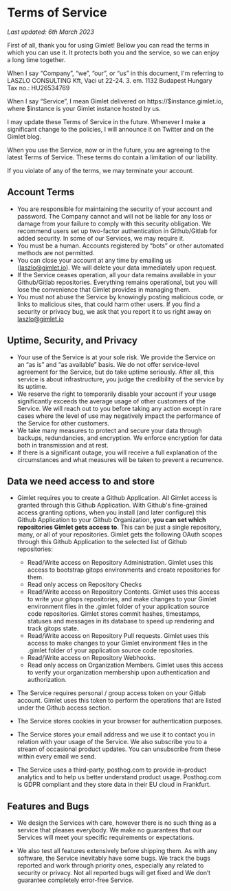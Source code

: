 # Terms of Service

_Last updated: 6th March 2023_

First of all, thank you for using Gimlet! Bellow you can read the terms in which you can use it. It protects both you and the service, so we can enjoy a long time together.

When I say “Company”, “we”, “our”, or “us” in this document, I'm referring to LASZLO CONSULTING Kft, Vaci ut 22-24. 3. em. 1132 Budapest Hungary Tax no.: HU26534769

When I say “Service”, I mean Gimlet delivered on https://$instance.gimlet.io, where $instance is your Gimlet instance hosted by us.

I may update these Terms of Service in the future. Whenever I make a significant change to the policies, I will announce it on Twitter and on the Gimlet blog.

When you use the Service, now or in the future, you are agreeing to the latest Terms of Service. These terms do contain a limitation of our liability.

If you violate of any of the terms, we may terminate your account.

## Account Terms

- You are responsible for maintaining the security of your account and password. The Company cannot and will not be liable for any loss or damage from your failure to comply with this security obligation. We recommend users set up two-factor authentication in Github/Gitlab for added security. In some of our Services, we may require it.
- You must be a human. Accounts registered by “bots” or other automated methods are not permitted.
- You can close your account at any time by emailing us (laszlo@gimlet.io). We will delete your data immediately upon request.
- If the Service ceases operation, all your data remains available in your Github/Gitlab repositories. Everything remains operational, but you will lose the convenience that Gimlet provides in managing them.
- You must not abuse the Service by knowingly posting malicious code, or links to malicious sites, that could harm other users. If you find a security or privacy bug, we ask that you report it to us right away on laszlo@gimlet.io

## Uptime, Security, and Privacy

- Your use of the Service is at your sole risk. We provide the Service on an “as is” and “as available” basis. We do not offer service-level agreement for the Service, but do take uptime seriously. After all, this service is about infrastructure, you judge the credibility of the service by its uptime.
- We reserve the right to temporarily disable your account if your usage significantly exceeds the average usage of other customers of the Service. We will reach out to you before taking any action except in rare cases where the level of use may negatively impact the performance of the Service for other customers.
- We take many measures to protect and secure your data through backups, redundancies, and encryption. We enforce encryption for data both in transmission and at rest.
- If there is a significant outage, you will receive a full explanation of the circumstances and what measures will be taken to prevent a recurrence.

## Data we need access to and store

- Gimlet requires you to create a Github Application. All Gimlet access is granted through this Github Application. With Github's fine-grained access granting options, when you install (and later configure) this Github Application to your Github Organization, **you can set which repositories Gimlet gets access to**. This can be just a single repository, many, or all of your repositories.
  Gimlet gets the following OAuth scopes through this Github Application to the selected list of Github repositories:

  - Read/Write access on Repository Administration. Gimlet uses this access to bootstrap gitops environments and create repositories for them.
  - Read only access on Repository Checks
  - Read/Write access on Repository Contents. Gimlet uses this access to write your gitops repositories, and make changes to your Gimlet environment files in the .gimlet folder of your application source code repositories. Gimlet stores commit hashes, timestamps, statuses and messages in its database to speed up rendering and track gitops state.
  - Read/Write access on Repository Pull requests. Gimlet uses this access to make changes to your Gimlet environment files in the .gimlet folder of your application source code repositories.
  - Read/Write access on Repository Webhooks.
  - Read only access on Organization Members. Gimlet uses this access to verify your organization membership upon authentication and authorization.

- The Service requires personal / group access token on your Gitlab account. Gimlet uses this token to perform the operations that are listed under the Github access section.

- The Service stores cookies in your browser for authentication purposes.
- The Service stores your email address and we use it to contact you in relation with your usage of the Service. We also subscribe you to a stream of occasional product updates. You can unsubscribe from these within every email we send.
- The Service uses a third-party, posthog.com to provide in-product analytics and to help us better understand product usage. Posthog.com is GDPR compliant and they store data in their EU cloud in Frankfurt.

## Features and Bugs

- We design the Services with care, however there is no such thing as a service that pleases everybody. We make no guarantees that our Services will meet your specific requirements or expectations.

- We also test all features extensively before shipping them. As with any software, the Service inevitably have some bugs. We track the bugs reported and work through priority ones, especially any related to security or privacy. Not all reported bugs will get fixed and We don’t guarantee completely error-free Service.
